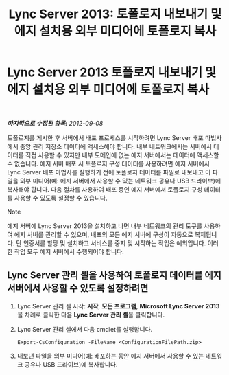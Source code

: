 ﻿---
title: 'Lync Server 2013: 토폴로지 내보내기 및 에지 설치용 외부 미디어에 토폴로지 복사'
TOCTitle: 토폴로지 내보내기 및 에지 설치용 외부 미디어에 토폴로지 복사
ms:assetid: def9f416-c519-4a72-b242-7d3057d9c1fd
ms:mtpsurl: https://technet.microsoft.com/ko-kr/library/Gg398983(v=OCS.15)
ms:contentKeyID: 49305264
ms.date: 08/10/2015
mtps_version: v=OCS.15
ms.translationtype: HT
---

# Lync Server 2013 토폴로지 내보내기 및 에지 설치용 외부 미디어에 토폴로지 복사

 

_**마지막으로 수정된 항목:** 2012-09-08_

토폴로지를 게시한 후 서버에서 배포 프로세스를 시작하려면 Lync Server 배포 마법사에서 중앙 관리 저장소 데이터에 액세스해야 합니다. 내부 네트워크에서는 서버에서 데이터를 직접 사용할 수 있지만 내부 도메인에 없는 에지 서버에서는 데이터에 액세스할 수 없습니다. 에지 서버 배포 시 토폴로지 구성 데이터를 사용하려면 에지 서버에서 Lync Server 배포 마법사를 실행하기 전에 토폴로지 데이터를 파일로 내보내고 이 파일을 외부 미디어(예: 에지 서버에서 사용할 수 있는 네트워크 공유나 USB 드라이브)에 복사해야 합니다. 다음 절차를 사용하여 배포 중인 에지 서버에서 토폴로지 구성 데이터를 사용할 수 있도록 설정할 수 있습니다.


> [!NOTE]
> 에지 서버에 Lync Server 2013을 설치하고 나면 내부 네트워크의 관리 도구를 사용하여 에지 서버를 관리할 수 있으며, 배포의 모든 에지 서버에 구성이 자동으로 복제됩니다. 단 인증서를 할당 및 설치하고 서비스를 중지 및 시작하는 작업은 예외입니다. 이러한 작업 모두 에지 서버에서 수행되어야 합니다.



## Lync Server 관리 셸을 사용하여 토폴로지 데이터를 에지 서버에서 사용할 수 있도록 설정하려면

1.  Lync Server 관리 셸 시작: **시작**, **모든 프로그램**, **Microsoft Lync Server 2013**을 차례로 클릭한 다음 **Lync Server 관리 셸**을 클릭합니다.

2.  Lync Server 관리 셸에서 다음 cmdlet를 실행합니다.
    
        Export-CsConfiguration -FileName <ConfigurationFilePath.zip>

3.  내보낸 파일을 외부 미디어(예: 배포하는 동안 에지 서버에서 사용할 수 있는 네트워크 공유나 USB 드라이브)에 복사합니다.

